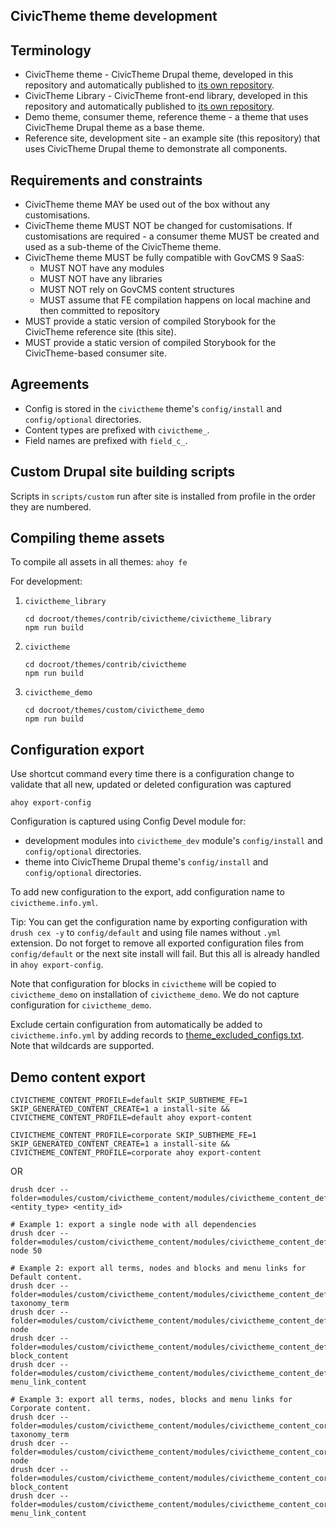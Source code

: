 CivicTheme theme development
-----------------------

## Terminology

- CivicTheme theme - CivicTheme Drupal theme, developed in this repository
  and automatically published to [its own repository](https://github.com/salsadigitalauorg/civictheme).
- CivicTheme Library - CivicTheme front-end library, developed in this repository
  and automatically published to [its own repository](https://github.com/salsadigitalauorg/civictheme_library).
- Demo theme, consumer theme, reference theme - a theme that uses CivicTheme
  Drupal theme as a base theme.
- Reference site, development site - an example site (this repository) that uses
  CivicTheme Drupal theme to demonstrate all components.

## Requirements and constraints

- CivicTheme theme MAY be used out of the box without any customisations.
- CivicTheme theme MUST NOT be changed for customisations. If customisations are
  required - a consumer theme MUST be created and used as a sub-theme of the CivicTheme theme.
- CivicTheme theme MUST be fully compatible with GovCMS 9 SaaS:
  - MUST NOT have any modules
  - MUST NOT have any libraries
  - MUST NOT rely on GovCMS content structures
  - MUST assume that FE compilation happens on local machine and then committed
    to repository
- MUST provide a static version of compiled Storybook for the CivicTheme reference
  site (this site).
- MUST provide a static version of compiled Storybook for the CivicTheme-based
  consumer site.

## Agreements

- Config is stored in the `civictheme` theme's `config/install` and
  `config/optional` directories.
- Content types are prefixed with `civictheme_`.
- Field names are prefixed with `field_c_`.

## Custom Drupal site building scripts

Scripts in `scripts/custom` run after site is installed from profile in the
order they are numbered.

## Compiling theme assets

To compile all assets in all themes: `ahoy fe`

For development:
1. `civictheme_library`

       cd docroot/themes/contrib/civictheme/civictheme_library
       npm run build

2. `civictheme`

       cd docroot/themes/contrib/civictheme
       npm run build

2. `civictheme_demo`

       cd docroot/themes/custom/civictheme_demo
       npm run build

## Configuration export

Use shortcut command every time there is a configuration change to validate that
all new, updated or deleted configuration was captured

    ahoy export-config

Configuration is captured using Config Devel module for:
- development modules into `civictheme_dev` module's `config/install` and `config/optional` directories.
- theme into CivicTheme Drupal theme's `config/install` and `config/optional` directories.

To add new configuration to the export, add configuration name to `civictheme.info.yml`.

Tip: You can get the configuration name by exporting configuration with `drush cex -y`
to `config/default` and using file names without `.yml` extension. Do not forget
to remove all exported configuration files from `config/default` or the next site
install will fail. But this all is already handled in `ahoy export-config`.

Note that configuration for blocks in `civictheme` will be copied to `civictheme_demo` on
installation of `civictheme_demo`. We do not capture configuration for `civictheme_demo`.

Exclude certain configuration from automatically be added to `civictheme.info.yml`
by adding records to [theme_excluded_configs.txt](./scripts/theme_excluded_configs.txt).
Note that wildcards are supported.

## Demo content export

    CIVICTHEME_CONTENT_PROFILE=default SKIP_SUBTHEME_FE=1 SKIP_GENERATED_CONTENT_CREATE=1 a install-site && CIVICTHEME_CONTENT_PROFILE=default ahoy export-content

    CIVICTHEME_CONTENT_PROFILE=corporate SKIP_SUBTHEME_FE=1 SKIP_GENERATED_CONTENT_CREATE=1 a install-site && CIVICTHEME_CONTENT_PROFILE=corporate ahoy export-content

OR

    drush dcer --folder=modules/custom/civictheme_content/modules/civictheme_content_default/content <entity_type> <entity_id>

    # Example 1: export a single node with all dependencies
    drush dcer --folder=modules/custom/civictheme_content/modules/civictheme_content_default/content node 50

    # Example 2: export all terms, nodes and blocks and menu links for Default content.
    drush dcer --folder=modules/custom/civictheme_content/modules/civictheme_content_default/content taxonomy_term
    drush dcer --folder=modules/custom/civictheme_content/modules/civictheme_content_default/content node
    drush dcer --folder=modules/custom/civictheme_content/modules/civictheme_content_default/content block_content
    drush dcer --folder=modules/custom/civictheme_content/modules/civictheme_content_default/content menu_link_content

    # Example 3: export all terms, nodes, blocks and menu links for Corporate content.
    drush dcer --folder=modules/custom/civictheme_content/modules/civictheme_content_corporate/content taxonomy_term
    drush dcer --folder=modules/custom/civictheme_content/modules/civictheme_content_corporate/content node
    drush dcer --folder=modules/custom/civictheme_content/modules/civictheme_content_corporate/content block_content
    drush dcer --folder=modules/custom/civictheme_content/modules/civictheme_content_corporate/content menu_link_content
